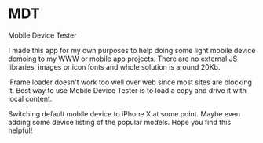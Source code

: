 # MDT
Mobile Device Tester

I made this app for my own purposes to help doing some light mobile device demoing to my WWW or mobile app projects. 
There are no external JS libraries, images or icon fonts and whole solution is around 20Kb.

iFrame loader doesn't work too well over web since most sites are blocking it. Best way to use Mobile Device Tester is to load a copy and drive it with local content.

Switching default mobile device to iPhone X at some point. Maybe even adding some device listing of the popular models.
Hope you find this helpful!

